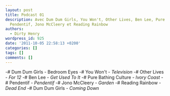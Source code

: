 ```yaml
---
layout: post
title: Podcast 01
description: Avec Dum Dum Girls, You Won't, Other Lives, Ben Lee, Pure Bathing Culture,
  Pendentif, Jono McCleery et Reading Rainbow
authors:
  - Dirty Henry
wordpress_id: 925
date: '2011-10-05 22:58:13 +0200'
categories: []
tags: []
comments: []
---
```

-# Dum Dum Girls - Bedroom Eyes
-# You Won't - *Television*
-# Other Lives - *For 12*
-# Ben Lee - *Get Used To It*
-# Pure Bathing Culture - *Ivory Coast*
-# Pendentif - *Pendentif*
-# Jono McCleery - *Garden*
-# Reading Rainbow - *Dead End*
-# Dum Dum Girls - *Coming Down*
